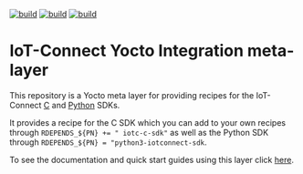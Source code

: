 [![build](https://github.com/avnet-iotconnect/meta-iotconnect/actions/workflows/build-msc-sdk-image.yml/badge.svg?branch=kirkstone)](https://github.com/avnet-iotconnect/meta-iotconnect/actions/workflows/build-msc-sdk-image.yml)
[![build](https://github.com/avnet-iotconnect/meta-iotconnect/actions/workflows/build-stm32mp1-sdk-image.yml/badge.svg?branch=kirkstone)](https://github.com/avnet-iotconnect/meta-iotconnect/actions/workflows/build-stm32mp1-sdk-image.yml)
[![build](https://github.com/avnet-iotconnect/meta-iotconnect/actions/workflows/build-maaxboard-sdk-image.yml/badge.svg?branch=kirkstone)](https://github.com/avnet-iotconnect/meta-iotconnect/actions/workflows/build-maaxboard-sdk-image.yml)

# IoT-Connect Yocto Integration meta-layer
This repository is a Yocto meta layer for providing recipes for the IoT-Connect [C](https://github.com/avnet-iotconnect/iotc-generic-c-sdk/tree/main/) and [Python](https://github.com/avnet-iotconnect/iotc-python-sdk/tree/master-std-21) SDKs.

It provides a recipe for the C SDK which you can add to your own recipes through `RDEPENDS_${PN} += " iotc-c-sdk"` as well as the Python SDK through `RDEPENDS_${PN} = "python3-iotconnect-sdk`.

To see the documentation and quick start guides using this layer click [here](https://github.com/avnet-iotconnect/meta-iotconnect-docs).
